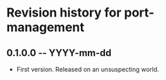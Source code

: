 # Revision history for port-management

## 0.1.0.0 -- YYYY-mm-dd

* First version. Released on an unsuspecting world.
